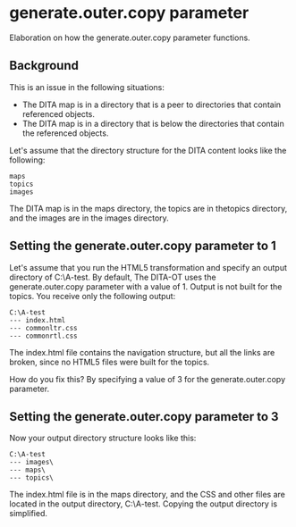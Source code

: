 # generate.outer.copy parameter

Elaboration on how the generate.outer.copy parameter functions.

## Background

This is an issue in the following situations:

-   The DITA map is in a directory that is a peer to directories that contain referenced objects.
-   The DITA map is in a directory that is below the directories that contain the referenced objects.

Let's assume that the directory structure for the DITA content looks like the following:

```
maps
topics
images
```

The DITA map is in the maps directory, the topics are in thetopics directory, and the images are in the images directory.

## Setting the generate.outer.copy parameter to 1

Let's assume that you run the HTML5 transformation and specify an output directory of C:\\A-test. By default, The DITA-OT uses the generate.outer.copy parameter with a value of 1. Output is not built for the topics. You receive only the following output:

```
C:\A-test
--- index.html
--- commonltr.css
--- commonrtl.css
```

The index.html file contains the navigation structure, but all the links are broken, since no HTML5 files were built for the topics.

How do you fix this? By specifying a value of 3 for the generate.outer.copy parameter.

## Setting the generate.outer.copy parameter to 3

Now your output directory structure looks like this:

```
C:\A-test
--- images\
--- maps\
--- topics\
```

The index.html file is in the maps directory, and the CSS and other files are located in the output directory, C:\\A-test. Copying the output directory is simplified.

